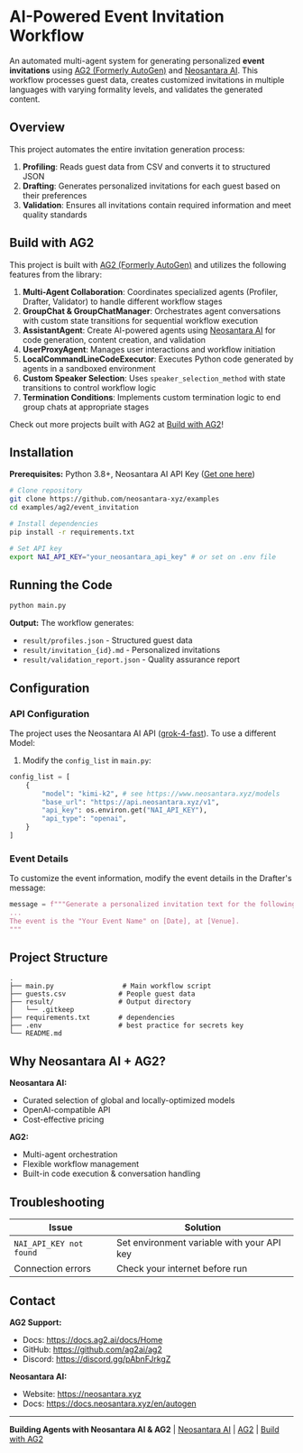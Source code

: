 # AI-Powered Event Invitation Workflow

An automated multi-agent system for generating personalized **event invitations** using [AG2 (Formerly AutoGen)](https://ag2.ai/) and [Neosantara AI](https://neosantara.xyz). This workflow processes guest data, creates customized invitations in multiple languages with varying formality levels, and validates the generated content.

## Overview

This project automates the entire invitation generation process:
1. **Profiling**: Reads guest data from CSV and converts it to structured JSON
2. **Drafting**: Generates personalized invitations for each guest based on their preferences
3. **Validation**: Ensures all invitations contain required information and meet quality standards

## Build with AG2

This project is built with [AG2 (Formerly AutoGen)](https://ag2.ai/) and utilizes the following features from the library:

1. **Multi-Agent Collaboration**: Coordinates specialized agents (Profiler, Drafter, Validator) to handle different workflow stages
2. **GroupChat & GroupChatManager**: Orchestrates agent conversations with custom state transitions for sequential workflow execution
3. **AssistantAgent**: Create AI-powered agents using [Neosantara AI](https://neosantara.xyz/) for code generation, content creation, and validation
4. **UserProxyAgent**: Manages user interactions and workflow initiation
5. **LocalCommandLineCodeExecutor**: Executes Python code generated by agents in a sandboxed environment
6. **Custom Speaker Selection**: Uses `speaker_selection_method` with state transitions to control workflow logic
7. **Termination Conditions**: Implements custom termination logic to end group chats at appropriate stages

Check out more projects built with AG2 at [Build with AG2](https://github.com/ag2ai/build-with-ag2)!

## Installation

**Prerequisites:** Python 3.8+, Neosantara AI API Key ([Get one here](https://app.neosantara.xyz/api-keys))

```bash
# Clone repository
git clone https://github.com/neosantara-xyz/examples
cd examples/ag2/event_invitation

# Install dependencies
pip install -r requirements.txt

# Set API key
export NAI_API_KEY="your_neosantara_api_key" # or set on .env file
```

## Running the Code

```bash
python main.py
```

**Output:** The workflow generates:
- `result/profiles.json` - Structured guest data
- `result/invitation_{id}.md` - Personalized invitations
- `result/validation_report.json` - Quality assurance report

## Configuration

### API Configuration

The project uses the Neosantara AI API ([grok-4-fast](https://www.neosantara.xyz/model/grok-4-fast)). To use a different Model:

1. Modify the `config_list` in `main.py`:
```python
config_list = [
    {
        "model": "kimi-k2", # see https://www.neosantara.xyz/models
        "base_url": "https://api.neosantara.xyz/v1",
        "api_key": os.environ.get("NAI_API_KEY"),
        "api_type": "openai",
    }
]
```

### Event Details

To customize the event information, modify the event details in the Drafter's message:

```python
message = f"""Generate a personalized invitation text for the following guest:
...
The event is the "Your Event Name" on [Date], at [Venue].
"""
```

## Project Structure

```
.
├── main.py                 # Main workflow script
├── guests.csv             # People guest data
├── result/                # Output directory
│   └── .gitkeep
├── requirements.txt       # dependencies
├── .env                   # best practice for secrets key
└── README.md
```

## Why Neosantara AI + AG2?

**Neosantara AI:**
- Curated selection of global and locally-optimized models
- OpenAI-compatible API
- Cost-effective pricing

**AG2:**
- Multi-agent orchestration
- Flexible workflow management
- Built-in code execution & conversation handling

## Troubleshooting

| Issue | Solution |
|-------|----------|
| `NAI_API_KEY not found` | Set environment variable with your API key |
| Connection errors | Check your internet before run |

## Contact

**AG2 Support:**
- Docs: https://docs.ag2.ai/docs/Home
- GitHub: https://github.com/ag2ai/ag2
- Discord: https://discord.gg/pAbnFJrkgZ

**Neosantara AI:**
- Website: https://neosantara.xyz
- Docs: https://docs.neosantara.xyz/en/autogen

---

**Building Agents with Neosantara AI & AG2** | [Neosantara AI](https://neosantara.xyz/) | [AG2](https://ag2.ai/) | [Build with AG2](https://github.com/ag2ai/build-with-ag2)
